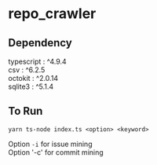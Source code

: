 # repo_crawler

## Dependency
typescript : ^4.9.4</br>
csv : ^6.2.5</br>
octokit : ^2.0.14</br>
sqlite3 : ^5.1.4</br>

## To Run </br>
`yarn ts-node index.ts <option> <keyword>`

Option `-i` for issue mining</br>
Option '-c' for commit mining</br>

